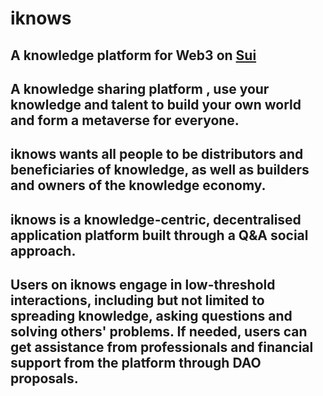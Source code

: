 # iknows
## A knowledge platform for  Web3 on [Sui](https://sui.io)

## A knowledge sharing platform , use your knowledge and talent to build your own world and form a metaverse for everyone.

## iknows wants all people to be distributors and beneficiaries of knowledge, as well as builders and owners of the knowledge economy.

## iknows is a knowledge-centric, decentralised application platform built through a Q&A social approach.
## Users on iknows engage in low-threshold interactions, including but not limited to spreading knowledge, asking questions and solving others' problems. If needed, users can get assistance from professionals and financial support from the platform through DAO proposals.